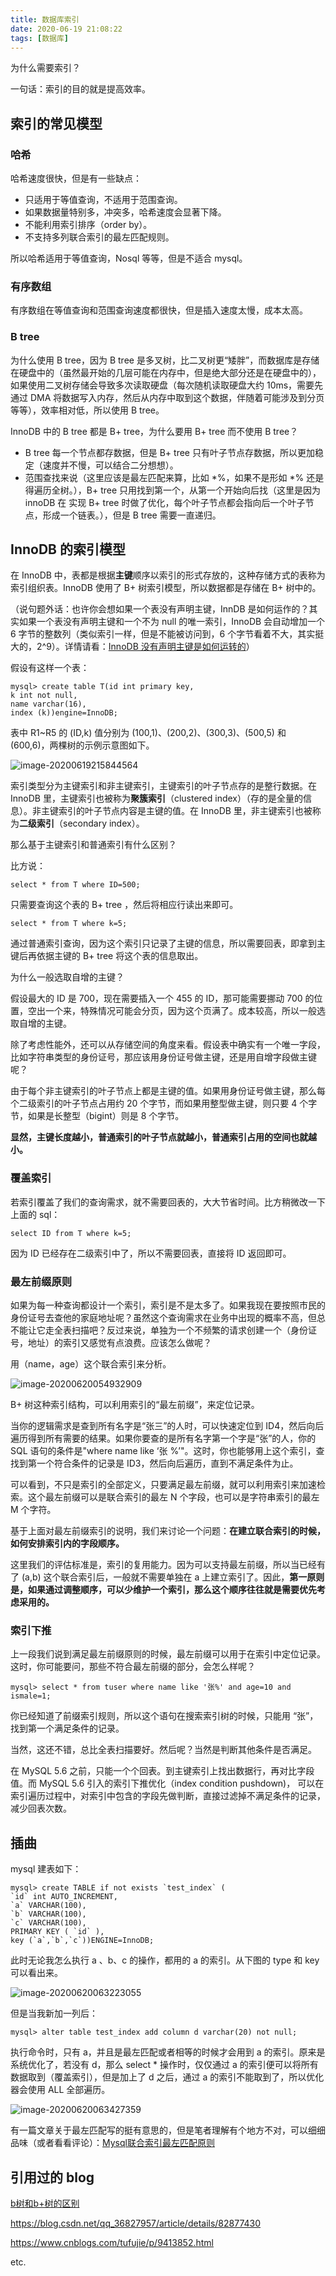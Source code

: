 ```yaml
---
title: 数据库索引
date: 2020-06-19 21:08:22
tags: [数据库]
---
```


为什么需要索引？

一句话：索引的目的就是提高效率。

## 索引的常见模型

### 哈希

哈希速度很快，但是有一些缺点：

* 只适用于等值查询，不适用于范围查询。
* 如果数据量特别多，冲突多，哈希速度会显著下降。
* 不能利用索引排序（order by）。
* 不支持多列联合索引的最左匹配规则。

所以哈希适用于等值查询，Nosql 等等，但是不适合 mysql。

### 有序数组

有序数组在等值查询和范围查询速度都很快，但是插入速度太慢，成本太高。

### B tree

为什么使用 B tree，因为 B tree 是多叉树，比二叉树更“矮胖”，而数据库是存储在硬盘中的（虽然最开始的几层可能在内存中，但是绝大部分还是在硬盘中的），如果使用二叉树存储会导致多次读取硬盘（每次随机读取硬盘大约 10ms，需要先通过 DMA 将数据写入内存，然后从内存中取到这个数据，伴随着可能涉及到分页等等），效率相对低，所以使用 B tree。

InnoDB 中的 B tree 都是 B+ tree，为什么要用 B+ tree 而不使用 B tree？

* B tree 每一个节点都存数据，但是 B+ tree 只有叶子节点存数据，所以更加稳定（速度并不慢，可以结合二分想想）。
* 范围查找来说（这里应该是最左匹配来算，比如 *%，如果不是形如 *% 还是得遍历全树。），B+ tree 只用找到第一个，从第一个开始向后找（这里是因为 innoDB 在 实现 B+ tree 时做了优化，每个叶子节点都会指向后一个叶子节点，形成一个链表。），但是 B tree 需要一直递归。

## InnoDB 的索引模型

在 InnoDB 中，表都是根据**主键**顺序以索引的形式存放的，这种存储方式的表称为索引组织表。InnoDB 使用了 B+ 树索引模型，所以数据都是存储在 B+ 树中的。

（说句题外话：也许你会想如果一个表没有声明主键，InnDB 是如何运作的？其实如果一个表没有声明主键和一个不为 null 的唯一索引，InnoDB 会自动增加一个 6 字节的整数列（类似索引一样，但是不能被访问到，6 个字节看着不大，其实挺大的，2^9）。详情请看：[InnoDB 没有声明主键是如何运转的](https://blog.csdn.net/A510677208/article/details/101327857)）

假设有这样一个表：

```
mysql> create table T(id int primary key, 
k int not null, 
name varchar(16),
index (k))engine=InnoDB;
```

表中 R1~R5 的 (ID,k) 值分别为 (100,1)、(200,2)、(300,3)、(500,5) 和 (600,6)，两棵树的示例示意图如下。

![image-20200619215844564](C:\Users\ma\AppData\Roaming\Typora\typora-user-images\image-20200619215844564.png)

索引类型分为主键索引和非主键索引，主键索引的叶子节点存的是整行数据。在 InnoDB 里，主键索引也被称为**聚簇索引**（clustered index）（存的是全量的信息）。非主键索引的叶子节点内容是主键的值。在 InnoDB 里，非主键索引也被称为**二级索引**（secondary index）。

那么基于主键索引和普通索引有什么区别？

比方说：

```
select * from T where ID=500;
```

只需要查询这个表的 B+ tree ，然后将相应行读出来即可。

```
select * from T where k=5;
```

通过普通索引查询，因为这个索引只记录了主键的信息，所以需要回表，即拿到主键后再依据主键的 B+ tree 将这个表的信息取出。

为什么一般选取自增的主键？

假设最大的 ID 是 700，现在需要插入一个 455 的 ID，那可能需要挪动 700 的位置，空出一个来，特殊情况可能会分页，因为这个页满了。成本较高，所以一般选取自增的主键。

除了考虑性能外，还可以从存储空间的角度来看。假设表中确实有一个唯一字段，比如字符串类型的身份证号，那应该用身份证号做主键，还是用自增字段做主键呢？

由于每个非主键索引的叶子节点上都是主键的值。如果用身份证号做主键，那么每个二级索引的叶子节点占用约 20 个字节，而如果用整型做主键，则只要 4 个字节，如果是长整型（bigint）则是 8 个字节。

**显然，主键长度越小，普通索引的叶子节点就越小，普通索引占用的空间也就越小。**

### 覆盖索引

若索引覆盖了我们的查询需求，就不需要回表的，大大节省时间。比方稍微改一下上面的 sql：

```
select ID from T where k=5;
```

因为 ID 已经存在二级索引中了，所以不需要回表，直接将 ID 返回即可。

### 最左前缀原则

如果为每一种查询都设计一个索引，索引是不是太多了。如果我现在要按照市民的身份证号去查他的家庭地址呢？虽然这个查询需求在业务中出现的概率不高，但总不能让它走全表扫描吧？反过来说，单独为一个不频繁的请求创建一个（身份证号，地址）的索引又感觉有点浪费。应该怎么做呢？

用（name，age）这个联合索引来分析。

![image-20200620054932909](C:\Users\ma\AppData\Roaming\Typora\typora-user-images\image-20200620054932909.png)

B+ 树这种索引结构，可以利用索引的“最左前缀”，来定位记录。

当你的逻辑需求是查到所有名字是“张三”的人时，可以快速定位到 ID4，然后向后遍历得到所有需要的结果。如果你要查的是所有名字第一个字是“张”的人，你的 SQL 语句的条件是"where name like ‘张 %’"。这时，你也能够用上这个索引，查找到第一个符合条件的记录是 ID3，然后向后遍历，直到不满足条件为止。

可以看到，不只是索引的全部定义，只要满足最左前缀，就可以利用索引来加速检索。这个最左前缀可以是联合索引的最左 N 个字段，也可以是字符串索引的最左 M 个字符。

基于上面对最左前缀索引的说明，我们来讨论一个问题：**在建立联合索引的时候，如何安排索引内的字段顺序。**

这里我们的评估标准是，索引的复用能力。因为可以支持最左前缀，所以当已经有了 (a,b) 这个联合索引后，一般就不需要单独在 a 上建立索引了。因此，**第一原则是，如果通过调整顺序，可以少维护一个索引，那么这个顺序往往就是需要优先考虑采用的。**

### 索引下推

上一段我们说到满足最左前缀原则的时候，最左前缀可以用于在索引中定位记录。这时，你可能要问，那些不符合最左前缀的部分，会怎么样呢？

```
mysql> select * from tuser where name like '张%' and age=10 and ismale=1;
```

你已经知道了前缀索引规则，所以这个语句在搜索索引树的时候，只能用 “张”，找到第一个满足条件的记录。

当然，这还不错，总比全表扫描要好。然后呢？当然是判断其他条件是否满足。

在 MySQL 5.6 之前，只能一个个回表。到主键索引上找出数据行，再对比字段值。而 MySQL 5.6 引入的索引下推优化（index condition pushdown)， 可以在索引遍历过程中，对索引中包含的字段先做判断，直接过滤掉不满足条件的记录，减少回表次数。

## 插曲

mysql 建表如下：

```
mysql> create TABLE if not exists `test_index` (
`id` int AUTO_INCREMENT,
`a` VARCHAR(100),
`b` VARCHAR(100),
`c` VARCHAR(100),
PRIMARY KEY ( `id` ),
key (`a`,`b`,`c`))ENGINE=InnoDB;

```

此时无论我怎么执行 a 、b、c 的操作，都用的 a 的索引。从下图的 type 和 key 可以看出来。

![image-20200620063223055](C:\Users\ma\AppData\Roaming\Typora\typora-user-images\image-20200620063223055.png)

但是当我新加一列后：

```
mysql> alter table test_index add column d varchar(20) not null;
```

执行命令时，只有 a，并且是最左匹配或者相等的时候才会用到 a 的索引。原来是系统优化了，若没有 d，那么 select * 操作时，仅仅通过 a 的索引便可以将所有数据取到（覆盖索引），但是加上了 d 之后，通过 a 的索引不能取到了，所以优化器会使用 ALL 全部遍历。

![image-20200620063427359](C:\Users\ma\AppData\Roaming\Typora\typora-user-images\image-20200620063427359.png)

有一篇文章关于最左匹配写的挺有意思的，但是笔者理解有个地方不对，可以细细品味（或者看看评论）：[Mysql联合索引最左匹配原则](https://segmentfault.com/a/1190000015416513)

## 引用过的 blog

[b树和b+树的区别](https://blog.csdn.net/login_sonata/article/details/75268075)

https://blog.csdn.net/qq_36827957/article/details/82877430

https://www.cnblogs.com/tufujie/p/9413852.html

etc.